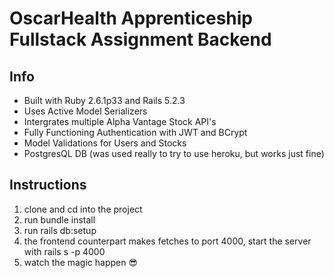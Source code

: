 # OscarHealth Apprenticeship Fullstack Assignment Backend

## Info
* Built with Ruby 2.6.1p33 and Rails 5.2.3
* Uses Active Model Serializers
* Intergrates multiple Alpha Vantage Stock API's
* Fully Functioning Authentication with JWT and BCrypt
* Model Validations for Users and Stocks 
* PostgresQL DB (was used really to try to use heroku, but works just fine)

## Instructions
1. clone and cd into the project
2. run bundle install
3. run rails db:setup
3. the frontend counterpart makes fetches to port 4000, start the server with rails s -p 4000
4. watch the magic happen 😎

